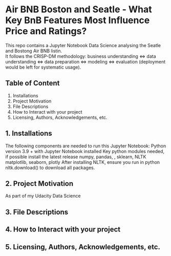 # Air BNB Boston and Seatle - What Key BnB Features Most Influence Price and Ratings? 
This repo contains a Jupyter Notebook Data Science analysing the Seatle and Bostong Air BNB listin. <br> It follows the CRISP-DM methodology: business understanding <=> data understanding <=> data preparation <=> modeling <=>  evaluation (deployment would be left for systematic usage).

## Table of Content
1.	Installations
2.	Project Motivation
3.	File Descriptions
4.	How to Interact with your project
5.	Licensing, Authors, Acknowledgements, etc.

## 1.	Installations
The following components are needed to run this Jupyter Notebook:
Python version 3.9 + with Jupyter Notebook installed
Key python modules needed, if possible install the latest release
numpy, pandas, , sklearn, NLTK
matplotlib, seaborn, plotly
After installing NLTK, ensure you run in python nltk.download() to download all packages. 

## 2.	Project Motivation
As part of my Udacity Data Science 
## 3.	File Descriptions
## 4.	How to Interact with your project
## 5.	Licensing, Authors, Acknowledgements, etc.

